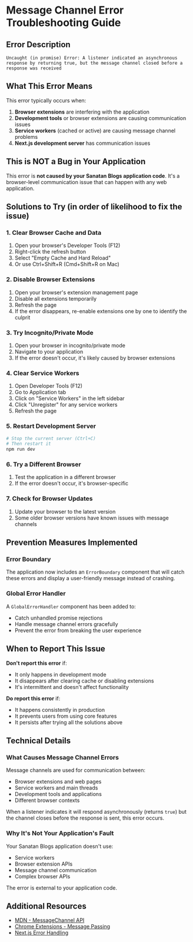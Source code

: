 # Message Channel Error Troubleshooting Guide

## Error Description
```
Uncaught (in promise) Error: A listener indicated an asynchronous response by returning true, but the message channel closed before a response was received
```

## What This Error Means
This error typically occurs when:
1. **Browser extensions** are interfering with the application
2. **Development tools** or browser extensions are causing communication issues
3. **Service workers** (cached or active) are causing message channel problems
4. **Next.js development server** has communication issues

## This is NOT a Bug in Your Application
This error is **not caused by your Sanatan Blogs application code**. It's a browser-level communication issue that can happen with any web application.

## Solutions to Try (in order of likelihood to fix the issue)

### 1. **Clear Browser Cache and Data**
1. Open your browser's Developer Tools (F12)
2. Right-click the refresh button
3. Select "Empty Cache and Hard Reload"
4. Or use Ctrl+Shift+R (Cmd+Shift+R on Mac)

### 2. **Disable Browser Extensions**
1. Open your browser's extension management page
2. Disable all extensions temporarily
3. Refresh the page
4. If the error disappears, re-enable extensions one by one to identify the culprit

### 3. **Try Incognito/Private Mode**
1. Open your browser in incognito/private mode
2. Navigate to your application
3. If the error doesn't occur, it's likely caused by browser extensions

### 4. **Clear Service Workers**
1. Open Developer Tools (F12)
2. Go to Application tab
3. Click on "Service Workers" in the left sidebar
4. Click "Unregister" for any service workers
5. Refresh the page

### 5. **Restart Development Server**
```bash
# Stop the current server (Ctrl+C)
# Then restart it
npm run dev
```

### 6. **Try a Different Browser**
1. Test the application in a different browser
2. If the error doesn't occur, it's browser-specific

### 7. **Check for Browser Updates**
1. Update your browser to the latest version
2. Some older browser versions have known issues with message channels

## Prevention Measures Implemented

### Error Boundary
The application now includes an `ErrorBoundary` component that will catch these errors and display a user-friendly message instead of crashing.

### Global Error Handler
A `GlobalErrorHandler` component has been added to:
- Catch unhandled promise rejections
- Handle message channel errors gracefully
- Prevent the error from breaking the user experience

## When to Report This Issue

**Don't report this error** if:
- It only happens in development mode
- It disappears after clearing cache or disabling extensions
- It's intermittent and doesn't affect functionality

**Do report this error** if:
- It happens consistently in production
- It prevents users from using core features
- It persists after trying all the solutions above

## Technical Details

### What Causes Message Channel Errors
Message channels are used for communication between:
- Browser extensions and web pages
- Service workers and main threads
- Development tools and applications
- Different browser contexts

When a listener indicates it will respond asynchronously (returns `true`) but the channel closes before the response is sent, this error occurs.

### Why It's Not Your Application's Fault
Your Sanatan Blogs application doesn't use:
- Service workers
- Browser extension APIs
- Message channel communication
- Complex browser APIs

The error is external to your application code.

## Additional Resources

- [MDN - MessageChannel API](https://developer.mozilla.org/en-US/docs/Web/API/MessageChannel)
- [Chrome Extensions - Message Passing](https://developer.chrome.com/docs/extensions/mv3/messaging/)
- [Next.js Error Handling](https://nextjs.org/docs/advanced-features/error-handling) 